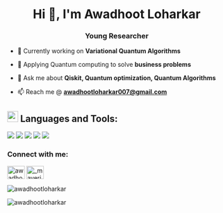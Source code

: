 <h1 align="center">Hi 👋, I'm Awadhoot Loharkar</h1>
<h3 align="center">Young Researcher</h3>


- 🔭  Currently working on **Variational Quantum Algorithms**

- 🌱  Applying Quantum computing to solve **business problems**

- 💬 Ask me about **Qiskit, Quantum optimization, Quantum Algorithms**

- 📫 Reach me @ **awadhootloharkar007@gmail.com**

## <img src="https://img.icons8.com/external-icongeek26-outline-colour-icongeek26/64/000000/external-rocket-transportation-icongeek26-outline-colour-icongeek26.png" width="25"/> **Languages and Tools:**
<p align="left">
<a href="https://www.python.org/"><img src="https://img.icons8.com/nolan/64/python.png"/></a>
<a href="https://www.cprogramming.com/"><img src="https://img.icons8.com/nolan/64/c.png"/></a>
<a href="https://code.visualstudio.com/"><img src="https://img.icons8.com/nolan/64/visual-studio.png"/></a>
<a href="https://git-scm.com/"><img src="https://img.icons8.com/nolan/64/git.png"/></a> 
<a href="https://github.com/"><img src="https://img.icons8.com/nolan/64/github.png"/></a> 


  
<h3 align="left">Connect with me:</h3>
<p align="left">
<a href="https://linkedin.com/in/awadhoot loharkar" target="blank"><img align="center" src="https://raw.githubusercontent.com/rahuldkjain/github-profile-readme-generator/master/src/images/icons/Social/linked-in-alt.svg" alt="awadhoot loharkar" height="30" width="40" /></a>
<a href="https://instagram.com/__awadhoot__" target="blank"><img align="center" src="https://raw.githubusercontent.com/rahuldkjain/github-profile-readme-generator/master/src/images/icons/Social/instagram.svg" alt="_maverick_0097" height="30" width="40" /></a>
</p>



<p><img align="center" src="https://github-readme-stats.vercel.app/api/top-langs?username=awadhootloharkar&show_icons=true&locale=en&layout=compact" alt="awadhootloharkar" /></p>

<p><img align="center" src="https://github-readme-streak-stats.herokuapp.com/?user=awadhootloharkar&" alt="awadhootloharkar" /></p>
